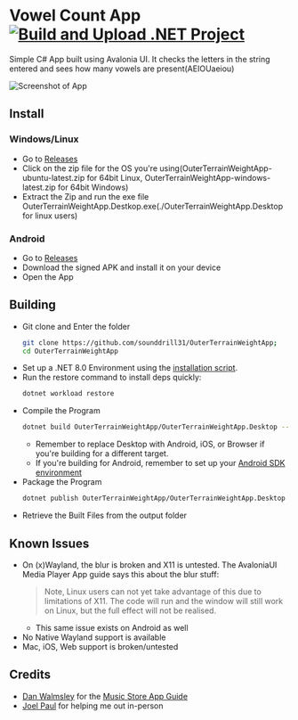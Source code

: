 # Vowel Count App [![Build and Upload .NET Project](https://github.com/sounddrill31/OuterTerrainWeightApp_CrossPlatform/actions/workflows/main.yml/badge.svg)](https://github.com/sounddrill31/OuterTerrainWeightApp_CrossPlatform/actions/workflows/main.yml)

Simple C# App built using Avalonia UI. It checks the letters in the string entered and sees how many vowels are present(AEIOUaeiou)

![Screenshot of App](https://github.com/user-attachments/assets/ded065ba-371b-4549-8b2e-a9936330160c)


## Install
### Windows/Linux
- Go to [Releases](https://github.com/sounddrill31/OuterTerrainWeightApp_CrossPlatform/releases/latest)
- Click on the zip file for the OS you're using(OuterTerrainWeightApp-ubuntu-latest.zip for 64bit Linux, OuterTerrainWeightApp-windows-latest.zip for 64bit Windows)
- Extract the Zip and run the exe file OuterTerrainWeightApp.Destkop.exe(./OuterTerrainWeightApp.Desktop for linux users)

### Android
- Go to [Releases](https://github.com/sounddrill31/OuterTerrainWeightApp_CrossPlatform/releases/latest)
- Download the signed APK and install it on your device
- Open the App

## Building
- Git clone and Enter the folder
  ```bash
  git clone https://github.com/sounddrill31/OuterTerrainWeightApp;
  cd OuterTerrainWeightApp
  ```
- Set up a .NET 8.0 Environment using the [installation script](https://learn.microsoft.com/en-us/dotnet/core/tools/dotnet-install-script).
- Run the restore command to install deps quickly:
  ```bash
  dotnet workload restore
  ```
- Compile the Program
  ```bash
  dotnet build OuterTerrainWeightApp/OuterTerrainWeightApp.Desktop --configuration Release 
  ```
    - Remember to replace Desktop with Android, iOS, or Browser if you're building for a different target.
    - If you're building for Android, remember to set up your [Android SDK environment](https://docs.avaloniaui.net/docs/0.10.x/tutorials/developing-for-mobile/android/setting-up-your-developer-environment-for-android)
- Package the Program
  ```bash
  dotnet publish OuterTerrainWeightApp/OuterTerrainWeightApp.Desktop --configuration Release --output ./output
  ```
- Retrieve the Built Files from the output folder

## Known Issues
- On (x)Wayland, the blur is broken and X11 is untested. The AvaloniaUI Media Player App guide says this about the blur stuff:
  > Note, Linux users can not yet take advantage of this due to limitations of X11. The code will run and the window will still work on Linux, but the full effect will not be realised.
  - This same issue exists on Android as well
- No Native Wayland support is available
- Mac, iOS, Web support is broken/untested
## Credits
- [Dan Walmsley](https://github.com/danwalmsley) for the [Music Store App Guide](https://docs.avaloniaui.net/docs/0.10.x/tutorials/music-store-app/)
- [Joel Paul](https://github.com/Jack-Pots) for helping me out in-person
